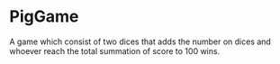 # PigGame
A game which consist of two dices that adds the number on dices and whoever reach the total summation of score to 100 wins.
